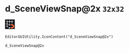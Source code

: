 # d_SceneViewSnap@2x `32x32`
<img src="/img/d_SceneViewSnap@2x.png" width=32 height=32>

``` CSharp
EditorGUIUtility.IconContent("d_SceneViewSnap@2x")
```
```
d_SceneViewSnap@2x
```
